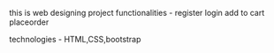 this is web designing project
functionalities -
register
login
add to cart
placeorder

technologies - HTML,CSS,bootstrap
